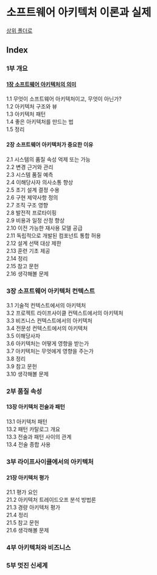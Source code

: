 # 소프트웨어 아키텍처 이론과 실제

[상위 폴더로](../index.md)

## Index

### 1부 개요
#### [1장 소프트웨어 아키텍처의 의미](1.md)
1.1 무엇이 소프트웨어 아키텍처이고, 무엇이 아닌가?  
1.2 아키텍처 구조와 뷰  
1.3 아키텍처 패턴  
1.4 좋은 아키텍처를 만드는 법  
1.5 정리  

#### 2장 소프트웨어 아키텍처가 중요한 이유
2.1 시스템의 품질 속성 억제 또는 가능  
2.2 변경 근거와 관리  
2.3 시스템 품질 예측  
2.4 이해당사자 의사소통 향상  
2.5 초기 설계 결정 수용  
2.6 구현 제약사항 정의  
2.7 조직 구조 영향  
2.8 발전적 프로타이핑  
2.9 비용과 일정 산정 향상  
2.10 이전 가능한 재사용 모델 공급  
2.11 독립적으로 개발된 컴포넌트 통합 허용  
2.12 설계 선택 대상 제한  
2.13 훈련 기초 제공  
2.14 정리  
2.15 참고 문헌  
2.16 생각해볼 문제  

### 3장 소프트웨어 아키텍처 컨텍스트
3.1 기술적 컨텍스트에서의 아키텍처  
3.2 프로젝트 라이프사이클 컨텍스트에서의 아키텍처  
3.3 비즈니스 컨텍스트에서의 아키텍처  
3.4 전문성 컨텍스트에서의 아키텍처  
3.5 이해당사자  
3.6 아키텍처는 어떻게 영향을 받는가  
3.7 아키텍처는 무엇에게 영향을 주는가  
3.8 정리  
3.9 참고 문헌  
3.10 생각해볼 문제  

### 2부 품질 속성
#### 13장 아키텍처 전술과 패턴
13.1 아키텍처 패턴  
13.2 패턴 카탈로그 개요  
13.3 전술과 패턴 사이의 관계  
13.4 전술 종합 사용  

### 3부 라이프사이클에서의 아키텍처
#### 21장 아키텍처 평가
21.1 평가 요인  
21.2 아키텍처 트레이드오프 분석 방법론  
21.3 경량 아키텍처 평가  
21.4 정리  
21.5 참고 문헌  
21.6 생각해볼 문제  

### 4부 아키텍처와 비즈니스

### 5부 멋진 신세계
